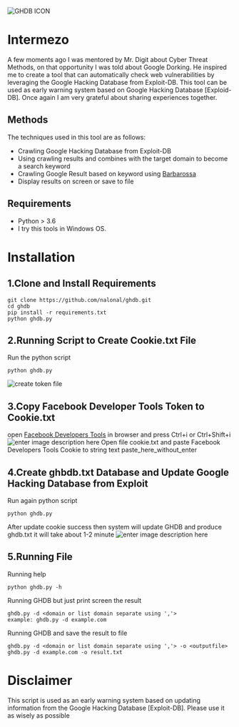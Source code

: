 ![GHDB ICON](https://i.ibb.co/dtn1Lfd/Webp-net-resizeimage-1.png)

# Intermezo


A few moments ago I was mentored by Mr. Digit about Cyber Threat Methods, on that opportunity I was told about Google Dorking. He inspired me to create a tool that can automatically check web vulnerabilities by leveraging the Google Hacking Database from Exploit-DB. This tool can be used as early warning system based on Google Hacking Database [Exploid-DB]. Once again I am very grateful about sharing experiences together.

## Methods

The techniques used in this tool are as follows:

- Crawling Google Hacking Database from Exploit-DB
- Using crawling results and combines with the target domain to become a search keyword
- Crawling Google Result based on keyword using [Barbarossa](https://github.com/nalonal/barbarossa)
- Display results on screen or save to file

## Requirements
- Python > 3.6
- I try this tools in Windows OS.



# Installation

## 1.Clone and Install Requirements

    git clone https://github.com/nalonal/ghdb.git
    cd ghdb
    pip install -r requirements.txt
    python ghdb.py



## 2.Running Script to Create Cookie.txt File
Run the python script

    python ghdb.py

![create token file](https://i.ibb.co/0c3q2LF/createfile.png)

## 3.Copy Facebook Developer Tools Token to Cookie.txt
open [Facebook Developers Tools](https://developers.facebook.com/tools/) in browser and press Ctrl+i or Ctrl+Shift+i
![enter image description here](https://i.ibb.co/zPjp4WT/cookie.png)
Open file cookie.txt and paste Facebook Developers Tools Cookie to string text paste_here_without_enter

## 4.Create ghbdb.txt Database and Update Google Hacking Database from Exploit
Run again python script

    python ghdb.py

After update cookie success then system will update GHDB and produce ghdb.txt it will take about 1-2 minute
![enter image description here](https://i.ibb.co/kMMWr8G/update-ghdb.png)

## 5.Running File

Running help

    python ghdb.py -h

Running GHDB but just print screen the result

    ghdb.py -d <domain or list domain separate using ','>
    example: ghdb.py -d example.com

Running GHDB and save the result to file

    ghdb.py -d <domain or list domain separate using ','> -o <outputfile>
    ghdb.py -d example.com -o result.txt

# Disclaimer
This script is used as an early warning system based on updating information from the Google Hacking Database [Exploit-DB]. Please use it as wisely as possible

